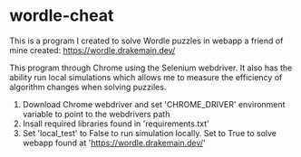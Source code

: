 # wordle-cheat
This is a program I created to solve Wordle puzzles in webapp a friend of mine created: https://wordle.drakemain.dev/

This program through Chrome using the Selenium webdriver. It also has the ability run local simulations which allows me to measure the efficiency of algorithm changes when solving puzziles.

1. Download Chrome webdriver and set 'CHROME_DRIVER' environment variable to point to the webdrivers path
2. Insall required libraries found in 'requirements.txt'
3. Set 'local_test' to False to run simulation locally. Set to True to solve webapp found at 'https://wordle.drakemain.dev/'